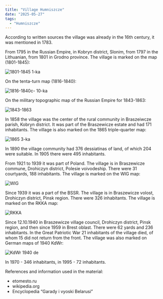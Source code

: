 ```yaml
---
title: "Village Humniszcze"
date: "2025-05-27"
tags: 
  - "Humniszcze"
---
```


According to written sources the village was already in the 16th century, it was mentioned in 1783.

From 1795 in the Russian Empire, in Kobryn district, Slonim, from 1797 in the Lithuanian, from 1801 in Grodno province. The village is marked on the map (1801-1845):

![1801-1845 1-ka](https://github.com/user-attachments/assets/f62b538d-a703-4f6e-b1d4-c3fea8e2db5b)

On the tenta-turn map (1816-1840):

![1816-1840c- 10-ka](https://github.com/user-attachments/assets/cd88b8ec-e0af-4ea3-8170-2207b1207cfd)

On the military topographic map of the Russian Empire for 1843-1863:

![1843-1863](https://github.com/user-attachments/assets/09346c86-e7bd-4776-aaea-0610c5fd4adb)

In 1858 the village was the center of the rural community in Braszeiwcze parish, Kobryn district. It was part of the Braszewicze estate and had 171 inhabitants. The village is also marked on the 1865 triple-quarter map:

![1865 3-ka](https://github.com/user-attachments/assets/f463fd68-0f7a-4032-b380-77b81e275348)

In 1890 the village community had 376 dessiatinas of land, of which 204 were suitable. In 1905 there were 495 inhabitants. 

From 1921 to 1939 it was part of Poland. The village is in Braszewicze commune, Drohiczyn district, Polesie voivodeship. There were 31 courtyards, 188 inhabitants. The village is marked on the WIG map:

![WIG](https://github.com/user-attachments/assets/90b03b7e-f5e3-4c6c-83aa-de23c51d04b6)

Since 1939 it was a part of the BSSR. The village is in Braszewicze volost, Drohiczyn district, Pinsk region. There were 326 inhabitants. The village is marked on the RKKA map:

![RKKA](https://github.com/user-attachments/assets/05734f77-86f2-48f4-b31c-520d08c82c87)

Since 12.10.1940 in Braszewicze village council, Drohiczyn district, Pinsk region, and then since 1959 in Brest oblast. There were 62 yards and 236 inhabitants. In the Great Patriotic War 21 inhabitants of the village died, of whom 15 did not return from the front. The village was also marked on German maps of 1940 KdWr:

![KdWr 1940 de](https://github.com/user-attachments/assets/1f997f52-9a9a-4dc5-8433-e56c2290627b)

In 1970 - 346 inhabitants, in 1995 - 72 inhabitants.

References and information used in the material:
- etomesto.ru
- wikipedia.org
- Encyclopedia “Garady i vyoski Belarusi”

